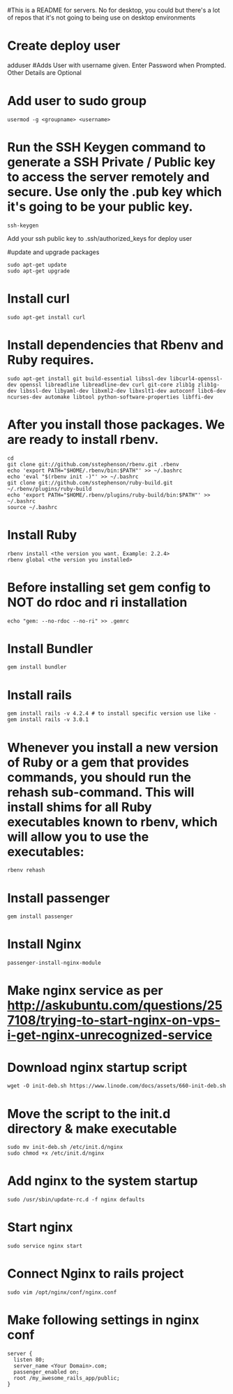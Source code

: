 #This is a README for servers. No for desktop, you could but there's a lot of repos that it's not going to being use on desktop environments

# Create deploy user
adduser <username> #Adds User with username given. Enter Password when Prompted. Other Details are Optional
# Add user to sudo group
```
usermod -g <groupname> <username>
```

# Run the SSH Keygen command to generate a SSH Private / Public key to access the server remotely and secure. Use only the .pub key which it's going to be your public key.
```
ssh-keygen
```
Add your ssh public key to .ssh/authorized_keys for deploy user

#update and upgrade packages
```
sudo apt-get update
sudo apt-get upgrade
```

# Install curl
```
sudo apt-get install curl
```
# Install dependencies that Rbenv and Ruby requires.
```
sudo apt-get install git build-essential libssl-dev libcurl4-openssl-dev openssl libreadline libreadline-dev curl git-core zlib1g zlib1g-dev libssl-dev libyaml-dev libxml2-dev libxslt1-dev autoconf libc6-dev ncurses-dev automake libtool python-software-properties libffi-dev
```
# After you install those packages. We are ready to install rbenv.
```
cd
git clone git://github.com/sstephenson/rbenv.git .rbenv
echo 'export PATH="$HOME/.rbenv/bin:$PATH"' >> ~/.bashrc
echo 'eval "$(rbenv init -)"' >> ~/.bashrc
git clone git://github.com/sstephenson/ruby-build.git ~/.rbenv/plugins/ruby-build
echo 'export PATH="$HOME/.rbenv/plugins/ruby-build/bin:$PATH"' >> ~/.bashrc
source ~/.bashrc
```

# Install Ruby
```
rbenv install <the version you want. Example: 2.2.4>
rbenv global <the version you installed>
```

# Before installing set gem config to NOT do rdoc and ri installation
```
echo "gem: --no-rdoc --no-ri" >> .gemrc
```

# Install Bundler
```
gem install bundler
```

# Install rails
```
gem install rails -v 4.2.4 # to install specific version use like - gem install rails -v 3.0.1
```

# Whenever you install a new version of Ruby or a gem that provides commands, you should run the rehash sub-command. This will install shims for all Ruby executables known to rbenv, which will allow you to use the executables:
```
rbenv rehash
```

# Install passenger
```
gem install passenger
```

# Install Nginx
```
passenger-install-nginx-module
```

# Make nginx service as per http://askubuntu.com/questions/257108/trying-to-start-nginx-on-vps-i-get-nginx-unrecognized-service
# Download nginx startup script
```
wget -O init-deb.sh https://www.linode.com/docs/assets/660-init-deb.sh
```

# Move the script to the init.d directory & make executable
```
sudo mv init-deb.sh /etc/init.d/nginx
sudo chmod +x /etc/init.d/nginx
```

# Add nginx to the system startup
```
sudo /usr/sbin/update-rc.d -f nginx defaults
```

# Start nginx
```
sudo service nginx start
```

# Connect Nginx to rails project
```
sudo vim /opt/nginx/conf/nginx.conf
```

# Make following settings in nginx conf
```
server {
  listen 80;
  server_name <Your Domain>.com;
  passenger_enabled on;
  root /my_awesome_rails_app/public;
}
```
